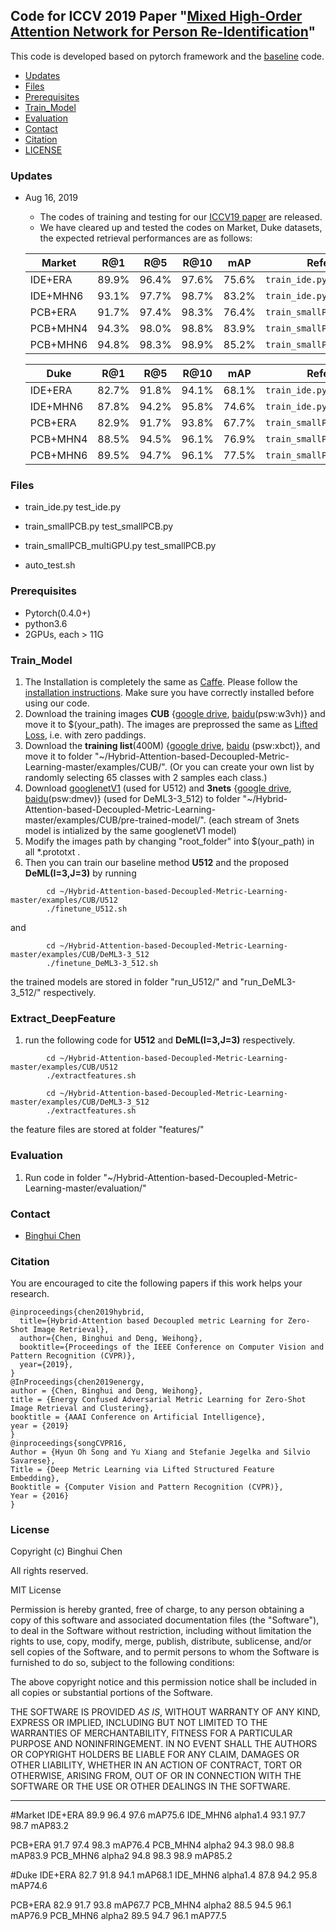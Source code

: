 ## Code for ICCV 2019 Paper "[Mixed High-Order Attention Network for Person Re-Identification](http://bhchen.cn)"

This code is developed based on pytorch framework and the [baseline](https://github.com/layumi/Person_reID_baseline_pytorch) code.

* [Updates](#updates)
* [Files](#files)
* [Prerequisites](#prerequisites)
* [Train_Model](#train_model)
* [Evaluation](#evaluation)
* [Contact](#contact)
* [Citation](#citation)
* [LICENSE](#license)

### Updates
- Aug 16, 2019
  * The codes of training and testing for our [ICCV19 paper](http://bhchen.cn) are released.
  * We have cleared up and tested the codes on Market, Duke datasets, the expected retrieval performances are as follows:
  
  |Market | R@1 | R@5| R@10 | mAP | Reference |
  | -------- | ----- | ---- | ---- | ---- | ---- |
  | IDE+ERA | 89.9% | 96.4%| 97.6%| 75.6%|  `train_ide.py` |
  | IDE+MHN6 | 93.1%|97.7% |98.7%| 83.2% | `train_ide.py` |
  | PCB+ERA | 91.7%| 97.4%| 98.3%| 76.4% | `train_smallPCB` |
  | PCB+MHN4 | 94.3%| 98.0%| 98.8%| 83.9% | `train_smallPCB` |
  | PCB+MHN6 | 94.8%| 98.3%| 98.9%| 85.2% | `train_smallPCB_multiGPU.py` |
  
  |Duke | R@1 | R@5| R@10 | mAP | Reference |
  | -------- | ----- | ---- | ---- | ---- | ---- |
  | IDE+ERA | 82.7% |91.8%| 94.1%| 68.1%|  `train_ide.py` |
  | IDE+MHN6 | 87.8% |94.2%| 95.8%| 74.6% | `train_ide.py` |
  | PCB+ERA | 82.9%| 91.7%| 93.8%| 67.7% | `train_smallPCB` |
  | PCB+MHN4 | 88.5%| 94.5%| 96.1%| 76.9% | `train_smallPCB` |
  | PCB+MHN6 | 89.5%| 94.7%| 96.1%| 77.5% | `train_smallPCB_multiGPU.py` |

### Files
- train_ide.py test_ide.py

- train_smallPCB.py test_smallPCB.py

- train_smallPCB_multiGPU.py test_smallPCB.py

- auto_test.sh
### Prerequisites
* Pytorch(0.4.0+)
* python3.6
* 2GPUs, each > 11G
### Train_Model
1. The Installation is completely the same as [Caffe](http://caffe.berkeleyvision.org/). Please follow the [installation instructions](http://caffe.berkeleyvision.org/installation.html). Make sure you have correctly installed before using our code. 
2. Download the training images **CUB** {[google drive](https://drive.google.com/open?id=1V_5tS4YgyMRxUM7QHINn7aRYizwjxwmC), [baidu](https://pan.baidu.com/s/1X4W1xucDBxZafITvPF8SXQ)(psw:w3vh)} and move it to $(your_path). The images are preprossed the same as [Lifted Loss](https://github.com/rksltnl/Deep-Metric-Learning-CVPR16/), i.e. with zero paddings.
3. Download the **training list**(400M) {[google drive](https://drive.google.com/open?id=1P2lUicV-nMchMU_aP6JbgzOibOG1o-F6), [baidu](https://pan.baidu.com/s/1-NH4rpkYwbLjR0tIkr30nA) (psw:xbct)}, and move it to folder "~/Hybrid-Attention-based-Decoupled-Metric-Learning-master/examples/CUB/". (Or you can create your own list by randomly selecting 65 classes with 2 samples each class.)
4. Download [googlenetV1](http://dl.caffe.berkeleyvision.org/bvlc_googlenet.caffemodel) (used for U512) and **3nets** {[google drive](https://drive.google.com/open?id=1boQISUyXaV77qCS0u5Nmlv6dckuN25mM), [baidu](https://pan.baidu.com/s/10Q1wPeHMYtXEJ5cqY9GgPg)(psw:dmev)} (used for DeML3-3_512) to folder "~/Hybrid-Attention-based-Decoupled-Metric-Learning-master/examples/CUB/pre-trained-model/". (each stream of 3nets model is intialized by the same googlenetV1 model)
5. Modify the images path by changing "root_folder" into $(your_path) in all *.prototxt .
6. Then you can train our baseline method **U512** and the proposed **DeML(I=3,J=3)** by running
```
        cd ~/Hybrid-Attention-based-Decoupled-Metric-Learning-master/examples/CUB/U512
        ./finetune_U512.sh
```     
and
```
        cd ~/Hybrid-Attention-based-Decoupled-Metric-Learning-master/examples/CUB/DeML3-3_512
        ./finetune_DeML3-3_512.sh
```     
the trained models are stored in folder "run_U512/" and "run_DeML3-3_512/" respectively.
### Extract_DeepFeature
1. run the following code for **U512** and **DeML(I=3,J=3)** respectively.
```
        cd ~/Hybrid-Attention-based-Decoupled-Metric-Learning-master/examples/CUB/U512
        ./extractfeatures.sh
```

```
        cd ~/Hybrid-Attention-based-Decoupled-Metric-Learning-master/examples/CUB/DeML3-3_512
        ./extractfeatures.sh
```
the feature files are stored at folder "features/"
### Evaluation
1. Run code in folder "~/Hybrid-Attention-based-Decoupled-Metric-Learning-master/evaluation/"
### Contact 
- [Binghui Chen](http://bhchen.cn)

### Citation
You are encouraged to cite the following papers if this work helps your research. 

    @inproceedings{chen2019hybrid,
      title={Hybrid-Attention based Decoupled metric Learning for Zero-Shot Image Retrieval},
      author={Chen, Binghui and Deng, Weihong},
      booktitle={Proceedings of the IEEE Conference on Computer Vision and Pattern Recognition (CVPR)},
      year={2019},
    }
    @InProceedings{chen2019energy,
    author = {Chen, Binghui and Deng, Weihong},
    title = {Energy Confused Adversarial Metric Learning for Zero-Shot Image Retrieval and Clustering},
    booktitle = {AAAI Conference on Artificial Intelligence},
    year = {2019}
    }
    @inproceedings{songCVPR16,
    Author = {Hyun Oh Song and Yu Xiang and Stefanie Jegelka and Silvio Savarese},
    Title = {Deep Metric Learning via Lifted Structured Feature Embedding},
    Booktitle = {Computer Vision and Pattern Recognition (CVPR)},
    Year = {2016}
    }
### License
Copyright (c) Binghui Chen

All rights reserved.

MIT License

Permission is hereby granted, free of charge, to any person obtaining a
copy of this software and associated documentation files (the "Software"),
to deal in the Software without restriction, including without limitation
the rights to use, copy, modify, merge, publish, distribute, sublicense,
and/or sell copies of the Software, and to permit persons to whom the
Software is furnished to do so, subject to the following conditions:

The above copyright notice and this permission notice shall be included
in all copies or substantial portions of the Software.

THE SOFTWARE IS PROVIDED *AS IS*, WITHOUT WARRANTY OF ANY KIND, EXPRESS OR
IMPLIED, INCLUDING BUT NOT LIMITED TO THE WARRANTIES OF MERCHANTABILITY,
FITNESS FOR A PARTICULAR PURPOSE AND NONINFRINGEMENT. IN NO EVENT SHALL
THE AUTHORS OR COPYRIGHT HOLDERS BE LIABLE FOR ANY CLAIM, DAMAGES OR
OTHER LIABILITY, WHETHER IN AN ACTION OF CONTRACT, TORT OR OTHERWISE,
ARISING FROM, OUT OF OR IN CONNECTION WITH THE SOFTWARE OR THE USE OR
OTHER DEALINGS IN THE SOFTWARE.

***

#Market
IDE+ERA           89.9 96.4 97.6 mAP75.6
IDE_MHN6 alpha1.4 93.1 97.7 98.7 mAP83.2

PCB+ERA           91.7 97.4 98.3 mAP76.4
PCB_MHN4 alpha2   94.3 98.0 98.8 mAP83.9
PCB_MHN6 alpha2   94.8 98.3 98.9 mAP85.2

#Duke
IDE+ERA           82.7 91.8 94.1 mAP68.1
IDE_MHN6 alpha1.4 87.8 94.2 95.8 mAP74.6

PCB+ERA           82.9 91.7 93.8 mAP67.7
PCB_MHN4 alpha2   88.5 94.5 96.1 mAP76.9
PCB_MHN6 alpha2   89.5 94.7 96.1 mAP77.5
